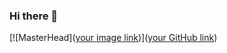 ### Hi there 👋
[![MasterHead]([your image link](https://github.com/duartenunocosta/duartenunocosta/blob/main/header.png?raw=true))]([your GitHub link](https://github.com/duartenunocosta))

<!--
**duartenunocosta/duartenunocosta** is a ✨ _special_ ✨ repository because its `README.md` (this file) appears on your GitHub profile.

Here are some ideas to get you started:

- 🔭 I’m currently working on ...
- 🌱 I’m currently learning ...
- 👯 I’m looking to collaborate on ...
- 🤔 I’m looking for help with ...
- 💬 Ask me about ...
- 📫 How to reach me: ...
- 😄 Pronouns: ...
- ⚡ Fun fact: ...
-->
